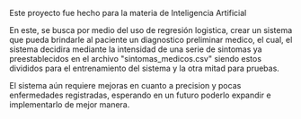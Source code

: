 Este proyecto fue hecho para la materia de Inteligencia Artificial

En este, se busca por medio del uso de regresión logistica, crear un sistema que pueda brindarle al paciente un diagnostico preliminar medico, el cual, el
sistema decidira mediante la intensidad de una serie de sintomas ya preestablecidos en el archivo "sintomas_medicos.csv" siendo estos divididos para el 
entrenamiento del sistema y la otra mitad para pruebas.

El sistema aún requiere mejoras en cuanto a precision y pocas enfermedades registradas, esperando en un futuro poderlo expandir e implementarlo de mejor manera.
